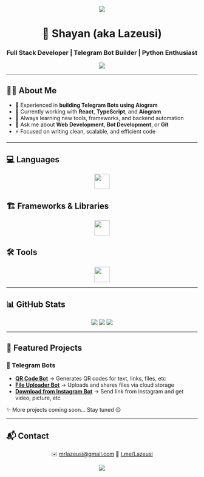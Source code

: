 <p align="center">
  <img src="https://capsule-render.vercel.app/api?type=waving&color=gradient&height=180&section=header&text=Hi,+I'm+Shayan!&fontSize=40&fontAlignY=35&animation=twinkling&fontColor=fff" />
</p>

<h1 align="center">🚀 Shayan (aka Lazeusi)</h1>
<h3 align="center">Full Stack Developer | Telegram Bot Builder | Python Enthusiast</h3>

<p align="center">
  <img src="https://readme-typing-svg.herokuapp.com/?lines=Building+Modern+Web+Apps;Creating+Telegram+Bots+with+Aiogram;Learning+Every+Day;Django+%26+TypeScript&center=true&width=550&height=50&color=58A6FF">
</p>

---

## 🧑‍💻 About Me
- 🤖 Experienced in **building Telegram Bots using Aiogram**  
- 🔭 Currently working with **React**, **TypeScript**, and **Aiogram**  
- 🌱 Always learning new tools, frameworks, and backend automation  
- 💬 Ask me about **Web Development**, **Bot Development**, or **Git**  
- ⚡ Focused on writing clean, scalable, and efficient code  

---

## 💻 Languages
<p align="center">
  <img src="https://skillicons.dev/icons?i=python,js,ts,html,css" height="40" />
</p>

## 🏗 Frameworks & Libraries
<p align="center">
  <img src="https://skillicons.dev/icons?i=django,tailwind,react" height="40" />
</p>

## 🛠 Tools
<p align="center">
  <img src="https://skillicons.dev/icons?i=git,github,vscode" height="40" />
</p>

---

## 📊 GitHub Stats
<p align="center">
  <img src="https://github-readme-stats.vercel.app/api?username=Lazeusi&show_icons=true&theme=tokyonight" />
  <img src="https://github-readme-streak-stats.herokuapp.com/?user=Lazeusi&theme=tokyonight" />
  <img src="https://github-readme-stats.vercel.app/api/top-langs/?username=Lazeusi&layout=compact&theme=tokyonight" />
</p>

---

## 🚀 Featured Projects
### 🤖 Telegram Bots
- **[QR Code Bot](#)** → Generates QR codes for text, links, files, etc
- **[File Uploader Bot](#)** → Uploads and shares files via cloud storage  
- **[Download from Instagram Bot](#)** → Send link from instagram and get video, picture, etc

✨ More projects coming soon... Stay tuned 😉

---

## 📬 Contact
<p align="center">
  ✉️ <a href="mailto:mrlazeusi@gmail.com">mrlazeusi@gmail.com</a>  
  💬 <a href="https://t.me/Lazeusi">t.me/Lazeusi</a>
</p>

<p align="center">
  <img src="https://capsule-render.vercel.app/api?type=waving&color=gradient&height=100&section=footer"/>
</p>
